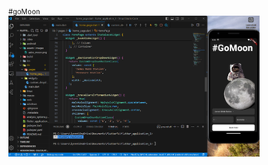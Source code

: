 #goMoon 
![alt text](https://github.com/hyper-lynn/goMoon/blob/main/assets/images/Screenshot%202024-04-18%20203650.png)



 
 
